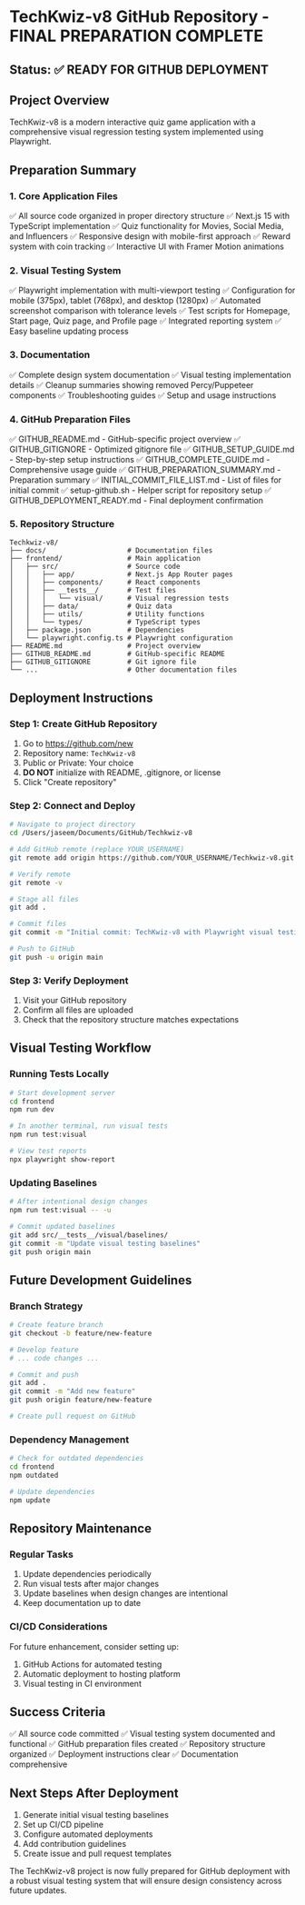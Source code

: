 # TechKwiz-v8 GitHub Repository - FINAL PREPARATION COMPLETE

## Status: ✅ READY FOR GITHUB DEPLOYMENT

## Project Overview

TechKwiz-v8 is a modern interactive quiz game application with a comprehensive visual regression testing system implemented using Playwright.

## Preparation Summary

### 1. Core Application Files
✅ All source code organized in proper directory structure
✅ Next.js 15 with TypeScript implementation
✅ Quiz functionality for Movies, Social Media, and Influencers
✅ Responsive design with mobile-first approach
✅ Reward system with coin tracking
✅ Interactive UI with Framer Motion animations

### 2. Visual Testing System
✅ Playwright implementation with multi-viewport testing
✅ Configuration for mobile (375px), tablet (768px), and desktop (1280px)
✅ Automated screenshot comparison with tolerance levels
✅ Test scripts for Homepage, Start page, Quiz page, and Profile page
✅ Integrated reporting system
✅ Easy baseline updating process

### 3. Documentation
✅ Complete design system documentation
✅ Visual testing implementation details
✅ Cleanup summaries showing removed Percy/Puppeteer components
✅ Troubleshooting guides
✅ Setup and usage instructions

### 4. GitHub Preparation Files
✅ GITHUB_README.md - GitHub-specific project overview
✅ GITHUB_GITIGNORE - Optimized gitignore file
✅ GITHUB_SETUP_GUIDE.md - Step-by-step setup instructions
✅ GITHUB_COMPLETE_GUIDE.md - Comprehensive usage guide
✅ GITHUB_PREPARATION_SUMMARY.md - Preparation summary
✅ INITIAL_COMMIT_FILE_LIST.md - List of files for initial commit
✅ setup-github.sh - Helper script for repository setup
✅ GITHUB_DEPLOYMENT_READY.md - Final deployment confirmation

### 5. Repository Structure
```
Techkwiz-v8/
├── docs/                    # Documentation files
├── frontend/                # Main application
│   ├── src/                 # Source code
│   │   ├── app/             # Next.js App Router pages
│   │   ├── components/      # React components
│   │   ├── __tests__/       # Test files
│   │   │   └── visual/      # Visual regression tests
│   │   ├── data/            # Quiz data
│   │   ├── utils/           # Utility functions
│   │   └── types/           # TypeScript types
│   ├── package.json         # Dependencies
│   └── playwright.config.ts # Playwright configuration
├── README.md                # Project overview
├── GITHUB_README.md         # GitHub-specific README
├── GITHUB_GITIGNORE         # Git ignore file
└── ...                      # Other documentation files
```

## Deployment Instructions

### Step 1: Create GitHub Repository
1. Go to https://github.com/new
2. Repository name: `TechKwiz-v8`
3. Public or Private: Your choice
4. **DO NOT** initialize with README, .gitignore, or license
5. Click "Create repository"

### Step 2: Connect and Deploy
```bash
# Navigate to project directory
cd /Users/jaseem/Documents/GitHub/Techkwiz-v8

# Add GitHub remote (replace YOUR_USERNAME)
git remote add origin https://github.com/YOUR_USERNAME/Techkwiz-v8.git

# Verify remote
git remote -v

# Stage all files
git add .

# Commit files
git commit -m "Initial commit: TechKwiz-v8 with Playwright visual testing implementation"

# Push to GitHub
git push -u origin main
```

### Step 3: Verify Deployment
1. Visit your GitHub repository
2. Confirm all files are uploaded
3. Check that the repository structure matches expectations

## Visual Testing Workflow

### Running Tests Locally
```bash
# Start development server
cd frontend
npm run dev

# In another terminal, run visual tests
npm run test:visual

# View test reports
npx playwright show-report
```

### Updating Baselines
```bash
# After intentional design changes
npm run test:visual -- -u

# Commit updated baselines
git add src/__tests__/visual/baselines/
git commit -m "Update visual testing baselines"
git push origin main
```

## Future Development Guidelines

### Branch Strategy
```bash
# Create feature branch
git checkout -b feature/new-feature

# Develop feature
# ... code changes ...

# Commit and push
git add .
git commit -m "Add new feature"
git push origin feature/new-feature

# Create pull request on GitHub
```

### Dependency Management
```bash
# Check for outdated dependencies
cd frontend
npm outdated

# Update dependencies
npm update
```

## Repository Maintenance

### Regular Tasks
1. Update dependencies periodically
2. Run visual tests after major changes
3. Update baselines when design changes are intentional
4. Keep documentation up to date

### CI/CD Considerations
For future enhancement, consider setting up:
1. GitHub Actions for automated testing
2. Automatic deployment to hosting platform
3. Visual testing in CI environment

## Success Criteria

✅ All source code committed
✅ Visual testing system documented and functional
✅ GitHub preparation files created
✅ Repository structure organized
✅ Deployment instructions clear
✅ Documentation comprehensive

## Next Steps After Deployment

1. Generate initial visual testing baselines
2. Set up CI/CD pipeline
3. Configure automated deployments
4. Add contribution guidelines
5. Create issue and pull request templates

The TechKwiz-v8 project is now fully prepared for GitHub deployment with a robust visual testing system that will ensure design consistency across future updates.